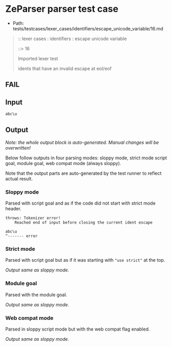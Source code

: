 # ZeParser parser test case

- Path: tests/testcases/lexer_cases/identifiers/escape_unicode_variable/16.md

> :: lexer cases : identifiers : escape unicode variable
>
> ::> 16
>
> Imported lexer test
>
> idents that have an invalid escape at eol/eof

## FAIL

## Input

`````js
abc\u
`````

## Output

_Note: the whole output block is auto-generated. Manual changes will be overwritten!_

Below follow outputs in four parsing modes: sloppy mode, strict mode script goal, module goal, web compat mode (always sloppy).

Note that the output parts are auto-generated by the test runner to reflect actual result.

### Sloppy mode

Parsed with script goal and as if the code did not start with strict mode header.

`````
throws: Tokenizer error!
    Reached end of input before closing the current ident escape

abc\u
^------- error
`````

### Strict mode

Parsed with script goal but as if it was starting with `"use strict"` at the top.

_Output same as sloppy mode._

### Module goal

Parsed with the module goal.

_Output same as sloppy mode._

### Web compat mode

Parsed in sloppy script mode but with the web compat flag enabled.

_Output same as sloppy mode._
